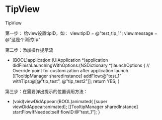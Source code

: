 # TipView
TipView

第一步：
给view设置tipID，如：
view.tipID = @"test_tip_1";
view.message = @"这是个测试tip"

第二步：添加操作提示流
- (BOOL)application:(UIApplication *)application didFinishLaunchingWithOptions:(NSDictionary *)launchOptions {
    // Override point for customization after application launch.
    [[TooltipManager sharedInstance] addFlow:@"test_1" withTips:@[@"tip_test", @"tip_test2"]];
    return YES;
}

第三步：在需要弹出提示的位置调用方法：
- (void)viewDidAppear:(BOOL)animated{
    [super viewDidAppear:animated];
    [[TooltipManager sharedInstance] startFlowIfNeeded:self flowID:@"test_1"];
}


